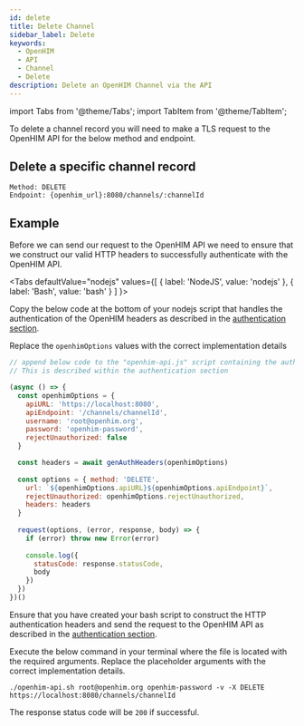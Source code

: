 ```yaml
---
id: delete
title: Delete Channel
sidebar_label: Delete
keywords:
  - OpenHIM
  - API
  - Channel
  - Delete
description: Delete an OpenHIM Channel via the API
---
```


import Tabs from '@theme/Tabs';
import TabItem from '@theme/TabItem';

To delete a channel record you will need to make a TLS request to the OpenHIM API for the below method and endpoint.

## Delete a specific channel record

```curl
Method: DELETE
Endpoint: {openhim_url}:8080/channels/:channelId
```

## Example

Before we can send our request to the OpenHIM API we need to ensure that we construct our valid HTTP headers to successfully authenticate with the OpenHIM API. 

<Tabs
  defaultValue="nodejs"
  values={[
    { label: 'NodeJS', value: 'nodejs' },
    { label: 'Bash', value: 'bash' }
  ]
}>
<TabItem value="nodejs">

Copy the below code at the bottom of your nodejs script that handles the authentication of the OpenHIM headers as described in the [authentication section](../introduction/authentication.md). 

Replace the `openhimOptions` values with the correct implementation details

```javascript
// append below code to the "openhim-api.js" script containing the authentication methods. 
// This is described within the authentication section

(async () => {
  const openhimOptions = {
    apiURL: 'https://localhost:8080',
    apiEndpoint: '/channels/channelId',
    username: 'root@openhim.org',
    password: 'openhim-password',
    rejectUnauthorized: false
  }

  const headers = await genAuthHeaders(openhimOptions)
  
  const options = { method: 'DELETE',
    url: `${openhimOptions.apiURL}${openhimOptions.apiEndpoint}`,
    rejectUnauthorized: openhimOptions.rejectUnauthorized,
    headers: headers
  }
  
  request(options, (error, response, body) => {
    if (error) throw new Error(error)
  
    console.log({
      statusCode: response.statusCode,
      body
    })
  })
})()
```

</TabItem>
<TabItem value="bash">

Ensure that you have created your bash script to construct the HTTP authentication headers and send the request to the OpenHIM API as described in the [authentication section](../introduction/authentication.md). 

Execute the below command in your terminal where the file is located with the required arguments. Replace the placeholder arguments with the correct implementation details.

```curl
./openhim-api.sh root@openhim.org openhim-password -v -X DELETE https://localhost:8080/channels/channelId
```

</TabItem>
</Tabs>

The response status code will be `200` if successful.
